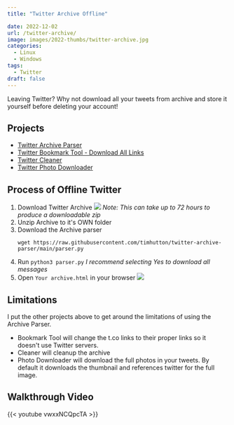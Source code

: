 ```yaml
---
title: "Twitter Archive Offline"

date: 2022-12-02
url: /twitter-archive/
image: images/2022-thumbs/twitter-archive.jpg
categories:
  - Linux
  - Windows
tags:
  - Twitter
draft: false
---
```

Leaving Twitter? Why not download all your tweets from archive and store it yourself before deleting your account!
<!--more-->

## Projects

- [Twitter Archive Parser](https://github.com/timhutton/twitter-archive-parser)
- [Twitter Bookmark Tool - Download All Links](https://github.com/nornagon/twitter-bookmark-archiver)
- [Twitter Cleaner](https://github.com/caarlos0/twitter-cleaner)
- [Twitter Photo Downloader](https://github.com/walaura/Twitter-photo-downloader)

## Process of Offline Twitter

1. Download Twitter Archive
  ![](/images/2022/twitter-archive/twitter-archive.png)
  _Note: This can take up to 72 hours to produce a downloadable zip_
2. Unzip Archive to it's OWN folder
3. Download the Archive parser
    ```
    wget https://raw.githubusercontent.com/timhutton/twitter-archive-parser/main/parser.py
    ```
4. Run `python3 parser.py`
    _I recommend selecting Yes to download all messages_
5. Open `Your archive.html` in your browser
    ![](/images/2022/twitter-archive/offline-twitter.png)

## Limitations

I put the other projects above to get around the limitations of using the Archive Parser. 

- Bookmark Tool will change the t.co links to their proper links so it doesn't use Twitter servers.
- Cleaner will cleanup the archive
- Photo Downloader will download the full photos in your tweets. By default it downloads the thumbnail and references twitter for the full image.

## Walkthrough Video

{{< youtube vwxxNCQpcTA >}}
